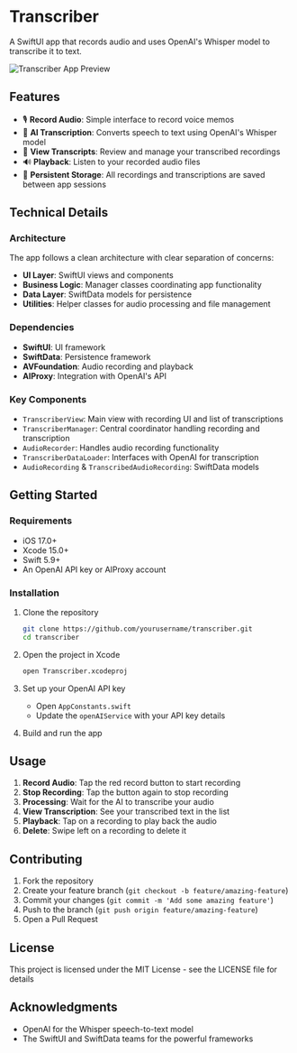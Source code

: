 # Transcriber

A SwiftUI app that records audio and uses OpenAI's Whisper model to transcribe it to text.

![Transcriber App Preview](https://via.placeholder.com/800x450.png?text=Transcriber+App+Preview)

## Features

- 🎙️ **Record Audio**: Simple interface to record voice memos
- 🤖 **AI Transcription**: Converts speech to text using OpenAI's Whisper model
- 📝 **View Transcripts**: Review and manage your transcribed recordings
- 🔊 **Playback**: Listen to your recorded audio files
- 🔄 **Persistent Storage**: All recordings and transcriptions are saved between app sessions

## Technical Details

### Architecture

The app follows a clean architecture with clear separation of concerns:

- **UI Layer**: SwiftUI views and components
- **Business Logic**: Manager classes coordinating app functionality
- **Data Layer**: SwiftData models for persistence
- **Utilities**: Helper classes for audio processing and file management

### Dependencies

- **SwiftUI**: UI framework
- **SwiftData**: Persistence framework
- **AVFoundation**: Audio recording and playback
- **AIProxy**: Integration with OpenAI's API

### Key Components

- `TranscriberView`: Main view with recording UI and list of transcriptions
- `TranscriberManager`: Central coordinator handling recording and transcription
- `AudioRecorder`: Handles audio recording functionality
- `TranscriberDataLoader`: Interfaces with OpenAI for transcription
- `AudioRecording` & `TranscribedAudioRecording`: SwiftData models

## Getting Started

### Requirements

- iOS 17.0+
- Xcode 15.0+
- Swift 5.9+
- An OpenAI API key or AIProxy account

### Installation

1. Clone the repository
   ```bash
   git clone https://github.com/yourusername/transcriber.git
   cd transcriber
   ```

2. Open the project in Xcode
   ```bash
   open Transcriber.xcodeproj
   ```

3. Set up your OpenAI API key
   - Open `AppConstants.swift`
   - Update the `openAIService` with your API key details

4. Build and run the app

## Usage

1. **Record Audio**: Tap the red record button to start recording
2. **Stop Recording**: Tap the button again to stop recording
3. **Processing**: Wait for the AI to transcribe your audio
4. **View Transcription**: See your transcribed text in the list
5. **Playback**: Tap on a recording to play back the audio
6. **Delete**: Swipe left on a recording to delete it

## Contributing

1. Fork the repository
2. Create your feature branch (`git checkout -b feature/amazing-feature`)
3. Commit your changes (`git commit -m 'Add some amazing feature'`)
4. Push to the branch (`git push origin feature/amazing-feature`)
5. Open a Pull Request

## License

This project is licensed under the MIT License - see the LICENSE file for details

## Acknowledgments

- OpenAI for the Whisper speech-to-text model
- The SwiftUI and SwiftData teams for the powerful frameworks 